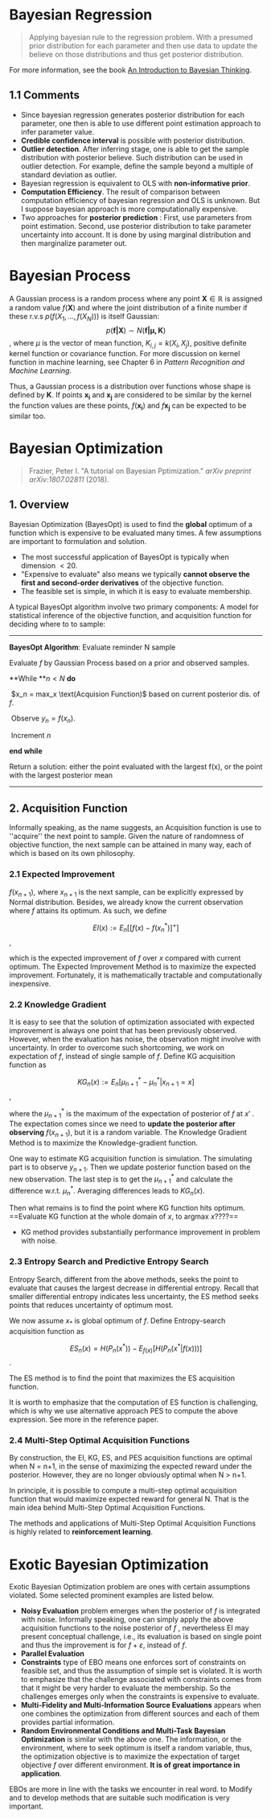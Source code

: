 
# Bayesian Regression

>Applying bayesian rule to the regression problem.  With a presumed prior distribution for each parameter and then use data to update the believe on those distributions and thus get posterior distribution. 

For more information, see the book [An Introduction to Bayesian Thinking](https://statswithr.github.io/book/introduction-to-bayesian-regression.html).


## 1.1 Comments
-  Since bayesian regression generates posterior distribution for each parameter, one then is able to use different point estimation approach to infer parameter value. 
-  **Credible confidence interval** is possible with posterior distribution.
-  **Outlier detection**. After inferring stage, one is able to get the sample distribution with posterior believe. Such distribution can be used in outlier detection. For example, define the sample beyond a multiple of standard deviation as outlier. 
-  Bayesian regression is equivalent to OLS with **non-informative prior**. 
-  **Computation Efficiency**. The result of comparison between computation efficiency of bayesian regression and OLS is unknown. But I suppose bayesian approach is more computationally expensive. 
- Two approaches for **posterior prediction** : First, use parameters from point estimation. Second, use posterior distribution to take parameter uncertainty into account. It is done by using marginal distribution and then marginalize parameter out.    

# Bayesian Process

A Gaussian process is a random process where any point $\mathbf{X}\in\mathbb{R}$ is assigned a random value $f(\mathbf{X})$ and where the joint distribution of a finite number if these r.v.s $p(f(X_1, ..., f(X_N)))$ is itself Gaussian:
$$p(\mathbf{f|X}) \sim N(\mathbf{f|\mu, K})$$,
where $\mu$ is the vector of mean function, $K_{i,j}=k(X_i, X_j)$, positive definite kernel function or covariance function. For more discussion on kernel function in machine learning, see Chapter 6 in *Pattern Recognition and Machine Learning*. 

Thus, a Gaussian process is a distribution over functions whose shape is defined by $\mathbf{K}$. If points $\mathbf{x_i}$ and $\mathbf{x_j}$ are considered to be similar by the kernel the function values are these points, $f(\mathbf{x_i})$ and $f\mathbf{x_j}$ can be expected to be similar too. 



# Bayesian Optimization

> Frazier, Peter I. "A tutorial on Bayesian Pptimization." *arXiv preprint arXiv:1807.02811* (2018).

## 1. Overview

Bayesian Optimization (BayesOpt) is used to find the **global** optimum of a function which is expensive to be evaluated many times.  A few assumptions are important to formulation and solution.

- The most successful application of BayesOpt is typically when dimension $< 20$. 
- "Expensive to evaluate" also means we typically **cannot observe the first and second-order derivatives** of the objective function.
- The feasible set is simple, in which it is easy to evaluate membership.

A typical BayesOpt algorithm involve two primary components: A model for statistical inference of the objective function, and acquisition function for deciding where to to sample:

---

**BayesOpt Algorithm**: Evaluate reminder N sample

Evaluate $f$ by Gaussian Process based on a prior and observed samples.

**While **$n<N$ **do**

​		$x_n = max_x \text(Acquision Function)$ based on current posterior dis. of $f$.

​		Observe $y_n = f(x_n)$.

​		Increment $n$

**end while**  

Return a solution: either the point evaluated with the largest f(x), or the point with the largest posterior mean

-----

## 2. Acquisition Function

Informally speaking, as the name suggests, an Acquisition function is use to ''acquire'' the next point to sample. Given the nature of randomness of objective function, the next sample can be attained in many way, each of which is based on its own philosophy.

### 2.1 Expected Improvement

$f(x_{n+1})$, where $x_{n+1}$ is the next sample, can be explicitly expressed by Normal distribution. Besides, we already know the current observation where $f$ attains its optimum. As such, we define 

$$EI(x) := E_n[[f(x) - f(x^*_n)]^+]$$,

which is the expected improvement of $f$ over $x$ compared with current optimum. The Expected Improvement Method is to maximize the expected improvement. Fortunately, it is mathematically tractable and computationally inexpensive. 

### 2.2 Knowledge Gradient

It is easy to see that the solution of optimization associated with expected improvement is always one point that has been previously observed.  However, when the evaluation has noise, the observation might involve with uncertainty.  In order to overcome such shortcoming, we work on expectation of  $f$, instead of single sample of $f$. Define KG acquisition function as

$$KG_n(x) := E_n[\mu^*_{n+1} - \mu_n^* | x_{n+1}=x]$$,

where the $\mu ^*_{n+1}$ is the maximum of the expectation of posterior of $f$ at $x'$ . The expectation comes since we need to **update the posterior after observing**  $f(x_{n+1})$, but it is a random variable.  The Knowledge Gradient Method is to maximize the Knowledge-gradient function. 

One way to estimate KG acquisition function is simulation.  The simulating part is to observe $y_{n+1}$. Then we update posterior function based on the new observation. The last step is to get the $\mu^*_{n+1}$ and calculate the difference w.r.t. $\mu^*_n$. Averaging differences leads to $KG_n(x)$.

Then what remains is to find the point where KG function hits optimum. ==Evaluate KG function at the whole domain of $x$, to argmax $x$????==

- KG method provides substantially performance improvement in problem with noise. 

### 2.3 Entropy Search and Predictive Entropy Search

Entropy Search, different from the above methods, seeks the point to evaluate that causes the largest decrease in differential entropy.  Recall that smaller differential entropy indicates less uncertainty, the ES method seeks points that reduces uncertainty of optimum most. 

We now assume $x_*$  is global optimum of $f$.  Define Entropy-search acquisition function as

$$ES_n(x) = H(P_n(x^*)) - E_{f(x)}[H(P_n(x^*|f(x)))]$$.

The ES method is to find the point that maximizes the ES acquisition function.

It is worth to emphasize that the computation of ES function is challenging, which is why we use alternative approach PES to compute the above expression. See more in the reference paper. 

### 2.4 Multi-Step Optimal Acquisition Functions

By construction, the EI, KG, ES, and PES acquisition functions are optimal when N = n+1, in the
sense of maximizing the expected reward under the posterior. However, they are no longer obviously optimal when N > n+1.

In principle, it is possible to compute a multi-step optimal acquisition function that would maximize expected reward for general N. That is the main idea behind Multi-Step Optimal Acquisition Functions. 

The methods and applications of Multi-Step Optimal Acquisition Functions is highly related to **reinforcement learning**.



# Exotic Bayesian Optimization

Exotic Bayesian Optimization problem are ones with certain assumptions violated. Some selected prominent examples are listed below. 

- **Noisy Evaluation** problem emerges when the posterior of $f$ is integrated with noise. Informally speaking, one can simply apply the above acquisition functions to the noise posterior of $f$ , nevertheless EI may present conceptual challenge, i.e., its evaluation is based on single point and thus the improvement is for $f + \varepsilon$, instead of $f$. 
- **Parallel Evaluation** 
- **Constraints** type of EBO means one enforces sort of constraints on feasible set, and thus the assumption of simple set is violated.  It is worth to emphasize that the challenge associated with constraints comes from that it might be very harder to evaluate the membership. So the challenges emerges only when the constraints is expensive to evaluate. 
- **Multi-Fidelity and Multi-Information Source Evaluations** appears when one combines the optimization from different sources and each of them provides partial information.
- **Random Environmental Conditions and Multi-Task Bayesian Optimization** is similar with the above one.  The information, or the environment, where to seek optimum is itself a random variable, thus, the optimization objective is to maximize the expectation of target objective $f$ over different environment. **It is of great importance in application**.

EBOs are more in line with the tasks we encounter in real word. to Modify and to develop methods that are suitable such modification is very important. 



